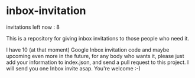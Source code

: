 inbox-invitation
================

invitations left now : 8

This is a repository for giving inbox invitations to those people who need it.

I have 10 (at that moment) Google Inbox invitation code and maybe upcoming even more in the future, for any body who wants it, please just add your information to index.json, and send a pull request to this project. I will send you one Inbox invite asap. You're welcome :-)
